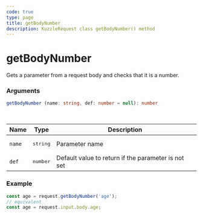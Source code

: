 ```yaml
---
code: true
type: page
title: getBodyNumber
description: KuzzleRequest class getBodyNumber() method
---
```


# getBodyNumber

Gets a parameter from a request body and checks that it is a number.

### Arguments

```ts
getBodyNumber (name: string, def: number = null): number
```

</br>

| Name   | Type              | Description    |
|--------|-------------------|----------------|
| `name` | <pre>string</pre> | Parameter name |
| `def` | <pre>number</pre> | Default value to return if the parameter is not set |


### Example

```ts
const age = request.getBodyNumber('age');
// equivalent
const age = request.input.body.age;
```
